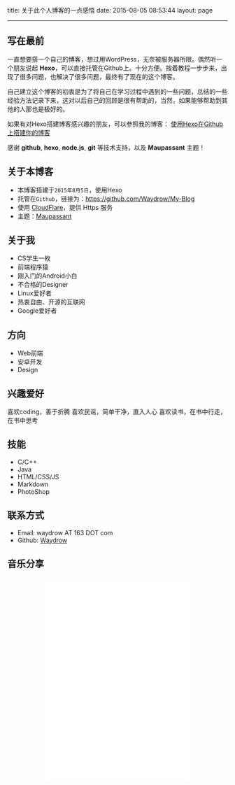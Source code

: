 title: 关于此个人博客的一点感悟
date: 2015-08-05 08:53:44
layout: page
<!-- comments: true -->
---

## 写在最前
一直想要搭一个自己的博客，想过用WordPress，无奈被服务器所限。偶然听一个朋友说起 **Hexo**，可以直接托管在Github上。十分方便。按着教程一步步来，出现了很多问题，也解决了很多问题，最终有了现在的这个博客。

自己建立这个博客的初衷是为了将自己在学习过程中遇到的一些问题，总结的一些经验方法记录下来，这对以后自己的回顾是很有帮助的，当然，如果能够帮助到其他的人那也是极好的。

如果有对Hexo搭建博客感兴趣的朋友，可以参照我的博客：
[使用Hexo在Github上搭建你的博客](http://blog.waydrow.com/2015/08/14/%E4%BD%BF%E7%94%A8Hexo%E5%9C%A8Github%E4%B8%8A%E6%90%AD%E5%BB%BA%E4%BD%A0%E7%9A%84%E5%8D%9A%E5%AE%A2/)

感谢 **github**, **hexo**, **node.js**, **git** 等技术支持，以及 __Maupassant__ 主题！

## 关于本博客
- 本博客搭建于`2015年8月5日`，使用Hexo
- 托管在`Github`，链接为：<https://github.com/Waydrow/My-Blog>
- 使用 [CloudFlare](https://www.cloudflare.com/)，提供 Https 服务
- 主题：[Maupassant](https://github.com/tufu9441/maupassant-hexo)

## 关于我
- CS学生一枚
- 前端程序猿
- 刚入门的Android小白
- 不合格的Designer
- Linux爱好者
- 热衷自由、开源的互联网
- Google爱好者

## 方向
- Web前端
- 安卓开发
- Design

## 兴趣爱好
喜欢coding，善于折腾
喜欢民谣，简单干净，直入人心
喜欢读书，在书中行走，在书中思考

## 技能
- C/C++
- Java
- HTML/CSS/JS
- Markdown
- PhotoShop

## 联系方式
- Email: waydrow AT 163 DOT com
- Github: [Waydrow](https://github.com/waydrow)

## 音乐分享
<div align="center" style="margin-top: 30px;">
	<iframe frameborder="no" border="0" marginwidth="0" marginheight="0" width=330 height=450 src="//music.163.com/outchain/player?type=0&id=163448531&auto=1&height=430"></iframe>
</div>

<!-- ## 最近访客 -->
<!-- <ul class="ds-recent-visitors" data-num-items="30" data-avatar-size="56"></ul> -->